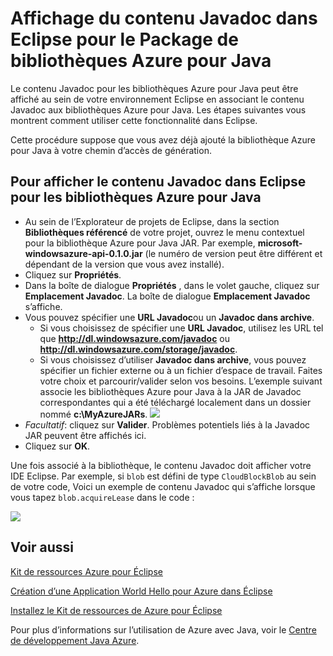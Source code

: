 <properties
    pageTitle="Affichage du contenu Javadoc dans Eclipse pour le Package de bibliothèques Azure pour Java"
    description="Comment afficher le contenu Javadoc pour les bibliothèques Azure dans Eclipse."
    services=""
    documentationCenter="java"
    authors="rmcmurray"
    manager="wpickett"
    editor=""/>

<tags
    ms.service="multiple"
    ms.workload="na"
    ms.tgt_pltfrm="multiple"
    ms.devlang="Java"
    ms.topic="article"
    ms.date="08/11/2016" 
    ms.author="robmcm"/>

<!-- Legacy MSDN URL = https://msdn.microsoft.com/library/azure/hh698319.aspx -->

# <a name="displaying-javadoc-content-in-eclipse-for-the-azure-libraries-package-for-java"></a>Affichage du contenu Javadoc dans Eclipse pour le Package de bibliothèques Azure pour Java #

Le contenu Javadoc pour les bibliothèques Azure pour Java peut être affiché au sein de votre environnement Eclipse en associant le contenu Javadoc aux bibliothèques Azure pour Java. Les étapes suivantes vous montrent comment utiliser cette fonctionnalité dans Eclipse.

Cette procédure suppose que vous avez déjà ajouté la bibliothèque Azure pour Java à votre chemin d’accès de génération.

## <a name="to-display-javadoc-content-in-eclipse-for-the-azure-libraries-for-java"></a>Pour afficher le contenu Javadoc dans Eclipse pour les bibliothèques Azure pour Java ##

* Au sein de l’Explorateur de projets de Eclipse, dans la section **Bibliothèques référencé** de votre projet, ouvrez le menu contextuel pour la bibliothèque Azure pour Java JAR. Par exemple, **microsoft-windowsazure-api-0.1.0.jar** (le numéro de version peut être différent et dépendant de la version que vous avez installé).
* Cliquez sur **Propriétés**.
* Dans la boîte de dialogue **Propriétés** , dans le volet gauche, cliquez sur **Emplacement Javadoc**. La boîte de dialogue **Emplacement Javadoc** s’affiche.
* Vous pouvez spécifier une **URL Javadoc**ou un **Javadoc dans archive**.
    * Si vous choisissez de spécifier une **URL Javadoc**, utilisez les URL tel que **http://dl.windowsazure.com/javadoc** ou **http://dl.windowsazure.com/storage/javadoc**.
    * Si vous choisissez d’utiliser **Javadoc dans archive**, vous pouvez spécifier un fichier externe ou à un fichier d’espace de travail.
    Faites votre choix et parcourir/valider selon vos besoins. L’exemple suivant associe les bibliothèques Azure pour Java à la JAR de Javadoc correspondantes qui a été téléchargé localement dans un dossier nommé **c:\MyAzureJARs**.
    ![][ic553487]
* *Facultatif*: cliquez sur **Valider**. Problèmes potentiels liés à la Javadoc JAR peuvent être affichés ici.
* Cliquez sur **OK**.

Une fois associé à la bibliothèque, le contenu Javadoc doit afficher votre IDE Eclipse. Par exemple, si `blob` est défini de type `CloudBlockBlob` au sein de votre code, Voici un exemple de contenu Javadoc qui s’affiche lorsque vous tapez `blob.acquireLease` dans le code :

![][ic553488]

## <a name="see-also"></a>Voir aussi ##

[Kit de ressources Azure pour Éclipse][]

[Création d’une Application World Hello pour Azure dans Éclipse][]

[Installez le Kit de ressources de Azure pour Éclipse][] 

Pour plus d’informations sur l’utilisation de Azure avec Java, voir le [Centre de développement Java Azure][].

<!-- URL List -->

[Centre de développement Java Azure]: http://go.microsoft.com/fwlink/?LinkID=699547
[Kit de ressources Azure pour Éclipse]: http://go.microsoft.com/fwlink/?LinkID=699529
[Création d’une Application World Hello pour Azure dans Éclipse]: http://go.microsoft.com/fwlink/?LinkID=699533
[Installez le Kit de ressources de Azure pour Éclipse]: http://go.microsoft.com/fwlink/?LinkId=699546

<!-- IMG List -->

[ic553487]: ./media/azure-toolkit-for-eclipse-displaying-javadoc-content-for-azure-libraries/ic553487.png
[ic553488]: ./media/azure-toolkit-for-eclipse-displaying-javadoc-content-for-azure-libraries/ic553488.png